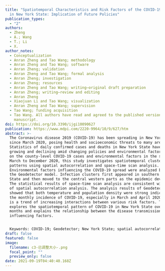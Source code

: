 ```yaml
---
title: "Spatiotemporal Characteristics and Risk Factors of the COVID-19 Pandemic
  in New York State: Implication of Future Policies"
publication_types:
  - "2"
authors:
  - Zheng
  - A.; Wang
  - T.; Li
  - X.
author_notes:
  - Conceptualization
  - Anran Zheng and Tao Wang; methodology
  - Anran Zheng and Tao Wang; software
  - Anran Zheng; validation
  - Anran Zheng and Tao Wang; formal analysis
  - Anran Zheng; investigation
  - Anran Zheng; resources
  - Anran Zheng and Tao Wang; writing—original draft preparation
  - Anran Zheng; writing—review and editing
  - Anran Zheng
  - Xiaojuan Li and Tao Wang; visualization
  - Anran Zheng and Tao Wang; supervision
  - Tao Wang; funding acquisition
  - Tao Wang. All authors have read and agreed to the published version of the
    manuscript.
doi: https://doi.org/10.3390/ijgi10090627
publication: https://www.mdpi.com/2220-9964/10/9/627/htm
abstract: >-
  The Coronavirus disease 2019 (COVID-19) has been spreading in New York State
  since March 2020, posing health and socioeconomic threats to many areas.
  Statistics of daily confirmed cases and deaths in New York State have been
  growing and declining amid changing policies and environmental factors. Based
  on the county-level COVID-19 cases and environmental factors in the state from
  March to December 2020, this study investigates spatiotemporal clustering
  patterns using spatial autocorrelation and space-time scan analysis.
  Environmental factors influencing the COVID-19 spread were analyzed based on
  the Geodetector model. Infection clusters first appeared in southern New York
  State and then moved to the central western parts as the epidemic developed.
  The statistical results of space-time scan analysis are consistent with those
  of spatial autocorrelation analysis. The analysis results of Geodetector
  showed that both temperature and population density were strong indications of
  the monthly incidence of COVID-19, especially in March and April 2020. There
  is a trend of increasing interactions between various risk factors. This study
  explores the spatiotemporal pattern of COVID-19 in New York State over ten
  months and explains the relationship between the disease transmission and
  influencing factors.


  Keywords: COVID-19; Geodetector; New York State; spatial autocorrelation; space-time scan statistics
draft: false
featured: false
image:
  filename: c3-已调整大小-.png
  focal_point: ""
  preview_only: false
date: 2021-09-19T04:40:40.168Z
---
```

